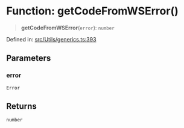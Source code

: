 # Function: getCodeFromWSError()

> **getCodeFromWSError**(`error`): `number`

Defined in: [src/Utils/generics.ts:393](https://github.com/Riders004/Tv/blob/3d6aaf6f3efb499dc9d0ca82bb24083bb45a8478/src/Utils/generics.ts#L393)

## Parameters

### error

`Error`

## Returns

`number`
